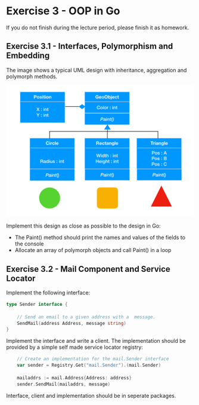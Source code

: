 # Exercise 3 - OOP in Go

If you do not finish during the lecture period, please finish it as homework.

## Exercise 3.1 - Interfaces, Polymorphism and Embedding

The image shows a typical UML design with inheritance, aggregation and polymorph methods.

![oo](../img/03-exercise.png "A typical OO design")

Implement this design as close as possible to the design in Go:
- The Paint() method should print the names and values of the fields to the console
- Allocate an array of polymorph objects and call Paint() in a loop 

## Exercise 3.2 - Mail Component and Service Locator
Implement the following interface:
```go
type Sender interface {

	// Send an email to a given address with a  message.
	SendMail(address Address, message string)
}
```
Implement the interface and write a client. The implementation should be provided by
a simple self made service locator registry:

```go
    // Create an implementation for the mail.Sender interface
	var sender = Registry.Get("mail.Sender").(mail.Sender)

	mailaddrs := mail.Address{Address: address}
	sender.SendMail(mailaddrs, message)
```
Interface, client and implementation should be in seperate packages. 

